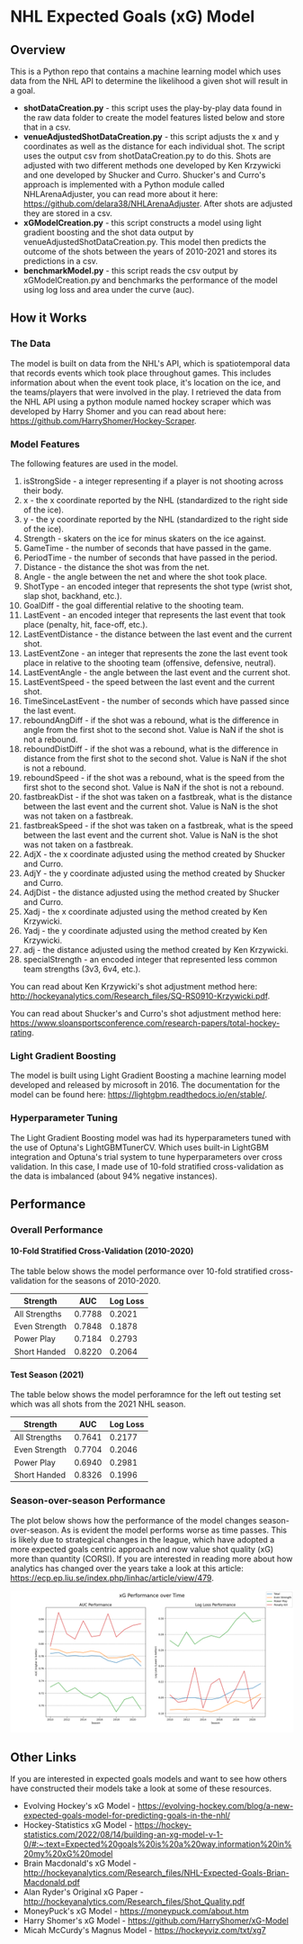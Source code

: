 # NHL Expected Goals (xG) Model
## Overview
This is a Python repo that contains a machine learning model which uses data from the NHL API to determine the likelihood a given shot will result in a goal.

- **shotDataCreation.py** - this script uses the play-by-play data found in the raw data folder to create the model features listed below and store that in a csv.
- **venueAdjustedShotDataCreation.py** - this script adjusts the x and y coordinates as well as the distance for each individual shot. The script uses the output csv from shotDataCreation.py to do this. Shots are adjusted with two different methods one developed by Ken Krzywicki and one developed by Shucker and Curro. Shucker's and Curro's approach is implemented with a Python module called NHLArenaAdjuster, you can read more about it here: https://github.com/delara38/NHLArenaAdjuster. After shots are adjusted they are stored in a csv.
- **xGModelCreation.py** - this script constructs a model using light gradient boosting and the shot data output by venueAdjustedShotDataCreation.py. This model then predicts the outcome of the shots between the years of 2010-2021 and stores its predictions in a csv.
- **benchmarkModel.py** - this script reads the csv output by xGModelCreation.py and benchmarks the performance of the model using log loss and area under the curve (auc).

## How it Works
### The Data
The model is built on data from the NHL's API, which is spatiotemporal data that records events which took place throughout games. This includes information about when the event took place, it's location on the ice, and the teams/players that were involved in the play. I retrieved the data from the NHL API using a python module named hockey scraper which was developed by Harry Shomer and you can read about here: https://github.com/HarryShomer/Hockey-Scraper.

### Model Features
The following features are used in the model.

1) isStrongSide - a integer representing if a player is not shooting across their body.
2) x - the x coordinate reported by the NHL (standardized to the right side of the ice).
3) y - the y coordinate reported by the NHL (standardized to the right side of the ice).
4) Strength - skaters on the ice for minus skaters on the ice against.
5) GameTime - the number of seconds that have passed in the game.
6) PeriodTime - the number of seconds that have passed in the period.
7) Distance - the distance the shot was from the net.
8) Angle - the angle between the net and where the shot took place.
9) ShotType - an encoded integer that represents the shot type (wrist shot, slap shot, backhand, etc.).
10) GoalDiff - the goal differential relative to the shooting team.
11) LastEvent - an encoded integer that represents the last event that took place (penalty, hit, face-off, etc.).
12) LastEventDistance - the distance between the last event and the current shot.
13) LastEventZone - an integer that represents the zone the last event took place in relative to the shooting team (offensive, defensive, neutral).
14) LastEventAngle - the angle between the last event and the current shot.
15) LastEventSpeed - the speed between the last event and the current shot.
16) TimeSinceLastEvent - the number of seconds which have passed since the last event.
17) reboundAngDiff - if the shot was a rebound, what is the difference in angle from the first shot to the second shot. Value is NaN if the shot is not a rebound. 
18) reboundDistDiff - if the shot was a rebound, what is the difference in distance from the first shot to the second shot. Value is NaN if the shot is not a rebound. 
19) reboundSpeed - if the shot was a rebound, what is the speed from the first shot to the second shot. Value is NaN if the shot is not a rebound. 
20) fastbreakDist - if the shot was taken on a fastbreak, what is the distance between the last event and the current shot. Value is NaN is the shot was not taken on a fastbreak. 
21) fastbreakSpeed - if the shot was taken on a fastbreak, what is the speed between the last event and the current shot. Value is NaN is the shot was not taken on a fastbreak.
22) AdjX - the x coordinate adjusted using the method created by Shucker and Curro.
23) AdjY - the y coordinate adjusted using the method created by Shucker and Curro.
24) AdjDist - the distance adjusted using the method created by Shucker and Curro.
25) Xadj - the x coordinate adjusted using the method created by Ken Krzywicki.
26) Yadj - the y coordinate adjusted using the method created by Ken Krzywicki.
27) adj - the distance adjusted using the method created by Ken Krzywicki.
28) specialStrength - an encoded integer that represented less common team strengths (3v3, 6v4, etc.).

You can read about Ken Krzywicki's shot adjustment method here: http://hockeyanalytics.com/Research_files/SQ-RS0910-Krzywicki.pdf.

You can read about Shucker's and Curro's shot adjustment method here: https://www.sloansportsconference.com/research-papers/total-hockey-rating.

### Light Gradient Boosting
The model is built using Light Gradient Boosting a machine learning model developed and released by microsoft in 2016. The documentation for the model can be found here: https://lightgbm.readthedocs.io/en/stable/.

### Hyperparameter Tuning
The Light Gradient Boosting model was had its hyperparameters tuned with the use of Optuna's LightGBMTunerCV. Which uses built-in LightGBM integration and Optuna's trial system to tune hyperparameters over cross validation. In this case, I made use of 10-fold stratified cross-validation as the data is imbalanced (about 94% negative instances).

## Performance
### Overall Performance

#### 10-Fold Stratified Cross-Validation (2010-2020)
The table below shows the model performance over 10-fold stratified cross-validation for the seasons of 2010-2020.

|  Strength     |   AUC  |   Log Loss |
| ------------- | ------ | ---------- |
| All Strengths | 0.7788 |   0.2021   |
| Even Strength | 0.7848 |   0.1878   |
| Power Play    | 0.7184 |   0.2793   |
| Short Handed  | 0.8220 |   0.2064   |

#### Test Season (2021)
The table below shows the model perforamnce for the left out testing set which was all shots from the 2021 NHL season.

|  Strength     |   AUC  |   Log Loss |
| ------------- | ------ | ---------- |
| All Strengths | 0.7641 |   0.2177   |
| Even Strength | 0.7704 |   0.2046   |
| Power Play    | 0.6940 |   0.2981   |
| Short Handed  | 0.8326 |   0.1996   |

### Season-over-season Performance

The plot below shows how the performance of the model changes season-over-season. As is evident the model performs worse as time passes. This is likely due to strategical changes in the league, which have adopted a more expected goals centric approach and now value shot quality (xG) more than quantity (CORSI). If you are interested in reading more about how analytics has changed over the years take a look at this article: https://ecp.ep.liu.se/index.php/linhac/article/view/479.

![Image](./Plots/performance.png)

## Other Links
If you are interested in expected goals models and want to see how others have constructed their models take a look at some of these resources.

- Evolving Hockey's xG Model - https://evolving-hockey.com/blog/a-new-expected-goals-model-for-predicting-goals-in-the-nhl/
- Hockey-Statistics xG Model - https://hockey-statistics.com/2022/08/14/building-an-xg-model-v-1-0/#:~:text=Expected%20goals%20is%20a%20way,information%20in%20my%20xG%20model
- Brain Macdonald's xG Model - http://hockeyanalytics.com/Research_files/NHL-Expected-Goals-Brian-Macdonald.pdf
- Alan Ryder's Original xG Paper - http://hockeyanalytics.com/Research_files/Shot_Quality.pdf
- MoneyPuck's xG Model - https://moneypuck.com/about.htm
- Harry Shomer's xG Model - https://github.com/HarryShomer/xG-Model
- Micah McCurdy's Magnus Model - https://hockeyviz.com/txt/xg7
